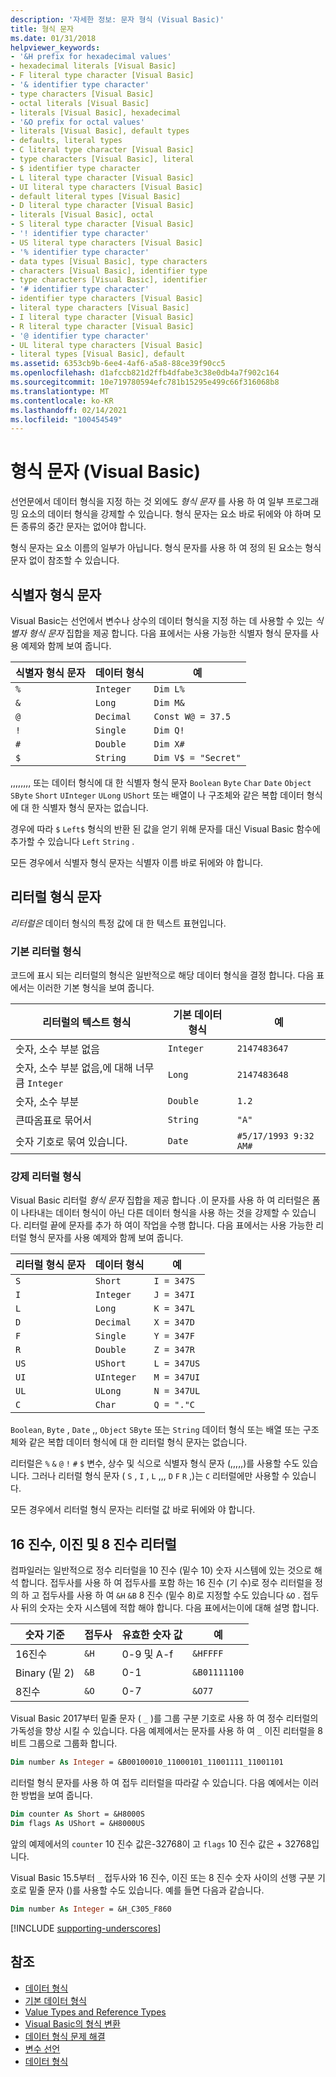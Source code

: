 ```yaml
---
description: '자세한 정보: 문자 형식 (Visual Basic)'
title: 형식 문자
ms.date: 01/31/2018
helpviewer_keywords:
- '&H prefix for hexadecimal values'
- hexadecimal literals [Visual Basic]
- F literal type character [Visual Basic]
- '& identifier type character'
- type characters [Visual Basic]
- octal literals [Visual Basic]
- literals [Visual Basic], hexadecimal
- '&O prefix for octal values'
- literals [Visual Basic], default types
- defaults, literal types
- C literal type character [Visual Basic]
- type characters [Visual Basic], literal
- $ identifier type character
- L literal type character [Visual Basic]
- UI literal type characters [Visual Basic]
- default literal types [Visual Basic]
- D literal type character [Visual Basic]
- literals [Visual Basic], octal
- S literal type character [Visual Basic]
- '! identifier type character'
- US literal type characters [Visual Basic]
- '% identifier type character'
- data types [Visual Basic], type characters
- characters [Visual Basic], identifier type
- type characters [Visual Basic], identifier
- '# identifier type character'
- identifier type characters [Visual Basic]
- literal type characters [Visual Basic]
- I literal type character [Visual Basic]
- R literal type character [Visual Basic]
- '@ identifier type character'
- UL literal type characters [Visual Basic]
- literal types [Visual Basic], default
ms.assetid: 6353cb9b-6ee4-4af6-a5a8-88ce39f90cc5
ms.openlocfilehash: d1afccb821d2ffb4dfabe3c38e0db4a7f902c164
ms.sourcegitcommit: 10e719780594efc781b15295e499c66f316068b8
ms.translationtype: MT
ms.contentlocale: ko-KR
ms.lasthandoff: 02/14/2021
ms.locfileid: "100454549"
---
```

# <a name="type-characters-visual-basic"></a>형식 문자 (Visual Basic)

선언문에서 데이터 형식을 지정 하는 것 외에도 *형식 문자* 를 사용 하 여 일부 프로그래밍 요소의 데이터 형식을 강제할 수 있습니다. 형식 문자는 요소 바로 뒤에와 야 하며 모든 종류의 중간 문자는 없어야 합니다.

형식 문자는 요소 이름의 일부가 아닙니다. 형식 문자를 사용 하 여 정의 된 요소는 형식 문자 없이 참조할 수 있습니다.

## <a name="identifier-type-characters"></a>식별자 형식 문자

Visual Basic는 선언에서 변수나 상수의 데이터 형식을 지정 하는 데 사용할 수 있는 *식별자 형식 문자* 집합을 제공 합니다. 다음 표에서는 사용 가능한 식별자 형식 문자를 사용 예제와 함께 보여 줍니다.
  
|식별자 형식 문자|데이터 형식|예|  
|-------------------------------|---------------|-------------|  
|`%`|`Integer`|`Dim L%`|  
|`&`|`Long`|`Dim M&`|  
|`@`|`Decimal`|`Const W@ = 37.5`|  
|`!`|`Single`|`Dim Q!`|  
|`#`|`Double`|`Dim X#`|  
|`$`|`String`|`Dim V$ = "Secret"`|  
  
 ,,,,,,,, 또는 데이터 형식에 대 한 식별자 형식 문자 `Boolean` `Byte` `Char` `Date` `Object` `SByte` `Short` `UInteger` `ULong` `UShort` 또는 배열이 나 구조체와 같은 복합 데이터 형식에 대 한 식별자 형식 문자는 없습니다.

경우에 따라 `$` `Left$` 형식의 반환 된 값을 얻기 위해 문자를 대신 Visual Basic 함수에 추가할 수 있습니다 `Left` `String` .

모든 경우에서 식별자 형식 문자는 식별자 이름 바로 뒤에와 야 합니다.

## <a name="literal-type-characters"></a>리터럴 형식 문자

*리터럴은* 데이터 형식의 특정 값에 대 한 텍스트 표현입니다.  

### <a name="default-literal-types"></a>기본 리터럴 형식

코드에 표시 되는 리터럴의 형식은 일반적으로 해당 데이터 형식을 결정 합니다. 다음 표에서는 이러한 기본 형식을 보여 줍니다.  
  
|리터럴의 텍스트 형식|기본 데이터 형식|예|  
|-----------------------------|-----------------------|-------------|  
|숫자, 소수 부분 없음|`Integer`|`2147483647`|  
|숫자, 소수 부분 없음,에 대해 너무 큼 `Integer`|`Long`|`2147483648`|  
|숫자, 소수 부분|`Double`|`1.2`|  
|큰따옴표로 묶어서|`String`|`"A"`|  
|숫자 기호로 묶여 있습니다.|`Date`|`#5/17/1993 9:32 AM#`|  

### <a name="forced-literal-types"></a>강제 리터럴 형식

Visual Basic 리터럴 *형식 문자* 집합을 제공 합니다 .이 문자를 사용 하 여 리터럴은 폼이 나타내는 데이터 형식이 아닌 다른 데이터 형식을 사용 하는 것을 강제할 수 있습니다. 리터럴 끝에 문자를 추가 하 여이 작업을 수행 합니다. 다음 표에서는 사용 가능한 리터럴 형식 문자를 사용 예제와 함께 보여 줍니다.
  
|리터럴 형식 문자|데이터 형식|예|  
|----------------------------|---------------|-------------|  
|`S`|`Short`|`I = 347S`|
|`I`|`Integer`|`J = 347I`|
|`L`|`Long`|`K = 347L`|
|`D`|`Decimal`|`X = 347D`|
|`F`|`Single`|`Y = 347F`|
|`R`|`Double`|`Z = 347R`|
|`US`|`UShort`|`L = 347US`|
|`UI`|`UInteger`|`M = 347UI`|
|`UL`|`ULong`|`N = 347UL`|
|`C`|`Char`|`Q = "."C`|

`Boolean`, `Byte` , `Date` ,, `Object` `SByte` 또는 `String` 데이터 형식 또는 배열 또는 구조체와 같은 복합 데이터 형식에 대 한 리터럴 형식 문자는 없습니다.

리터럴은 `%` `&` `@` `!` `#` `$` 변수, 상수 및 식으로 식별자 형식 문자 (,,,,,)를 사용할 수도 있습니다. 그러나 리터럴 형식 문자 ( `S` , `I` , `L` ,,, `D` `F` `R` ,)는 `C` 리터럴에만 사용할 수 있습니다.

모든 경우에서 리터럴 형식 문자는 리터럴 값 바로 뒤에와 야 합니다.

## <a name="hexadecimal-binary-and-octal-literals"></a>16 진수, 이진 및 8 진수 리터럴

컴파일러는 일반적으로 정수 리터럴을 10 진수 (밑수 10) 숫자 시스템에 있는 것으로 해석 합니다. 접두사를 사용 하 여 접두사를 포함 하는 16 진수 (기 수)로 정수 리터럴을 정의 하 고 접두사를 사용 하 여 `&H` `&B` 8 진수 (밑수 8)로 지정할 수도 있습니다 `&O` . 접두사 뒤의 숫자는 숫자 시스템에 적합 해야 합니다. 다음 표에서는이에 대해 설명 합니다.  
  
|숫자 기준|접두사|유효한 숫자 값|예|
|-----------------|------------|------------------------|-------------|
|16진수|`&H`|0-9 및 A-f|`&HFFFF`|
|Binary (밑 2)|`&B`|0-1|`&B01111100`|
|8진수|`&O`|0-7|`&O77`|

Visual Basic 2017부터 밑줄 문자 ( `_` )를 그룹 구분 기호로 사용 하 여 정수 리터럴의 가독성을 향상 시킬 수 있습니다. 다음 예제에서는 문자를 사용 하 여 `_` 이진 리터럴을 8 비트 그룹으로 그룹화 합니다.

```vb
Dim number As Integer = &B00100010_11000101_11001111_11001101
```

리터럴 형식 문자를 사용 하 여 접두 리터럴을 따라갈 수 있습니다. 다음 예에서는 이러한 방법을 보여 줍니다.

```vb
Dim counter As Short = &H8000S
Dim flags As UShort = &H8000US
```

앞의 예제에서의 `counter` 10 진수 값은-32768이 고 `flags` 10 진수 값은 + 32768입니다.

Visual Basic 15.5부터 `_` 접두사와 16 진수, 이진 또는 8 진수 숫자 사이의 선행 구분 기호로 밑줄 문자 ()를 사용할 수도 있습니다. 예를 들면 다음과 같습니다.

```vb
Dim number As Integer = &H_C305_F860
```

[!INCLUDE [supporting-underscores](../../../../../includes/vb-separator-langversion.md)]

## <a name="see-also"></a>참조

- [데이터 형식](index.md)
- [기본 데이터 형식](elementary-data-types.md)
- [Value Types and Reference Types](value-types-and-reference-types.md)
- [Visual Basic의 형식 변환](type-conversions.md)
- [데이터 형식 문제 해결](troubleshooting-data-types.md)
- [변수 선언](../variables/variable-declaration.md)
- [데이터 형식](../../../language-reference/data-types/index.md)
